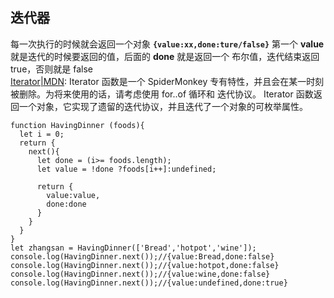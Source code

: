 ## 迭代器    
每一次执行的时候就会返回一个对象 **`{value:xx,done:ture/false}`** 第一个 **value** 就是迭代的时候要返回的值，后面的 **done** 就是返回一个 布尔值，迭代结束返回 true，否则就是 false   
[Iterator|MDN](https://developer.mozilla.org/zh-CN/docs/Web/JavaScript/Reference/Global_Objects/Iterator): Iterator 函数是一个 SpiderMonkey 专有特性，并且会在某一时刻被删除。为将来使用的话，请考虑使用 for..of 循环和  迭代协议。
Iterator 函数返回一个对象，它实现了遗留的迭代协议，并且迭代了一个对象的可枚举属性。   
     
	function HavingDinner (foods){
      let i = 0;
	  return {
	    next(){
          let done = (i>= foods.length);
		  let value = !done ?foods[i++]:undefined;
		  
		  return {
		    value:value,
			done:done
          }  
        } 
	  }
	}    
	let zhangsan = HavingDinner(['Bread','hotpot','wine']);   
	console.log(HavingDinner.next());//{value:Bread,done:false}
	console.log(HavingDinner.next());//{value:hotpot,done:false}
	console.log(HavingDinner.next());//{value:wine,done:false}
	console.log(HavingDinner.next());//{value:undefined,done:true}
	